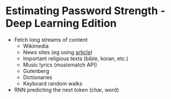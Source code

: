# Estimating Password Strength - Deep Learning Edition

* Fetch long streams of content
	* Wikimedia
	* News sites (eg using [article](https://www.npmjs.com/package/article))
	* Important religious texts (bible, koran, etc.)
	* Music lyrics (musixmatch API)
	* Gutenberg
	* Dictionaries
	* Keyboard random walks
* RNN predicting the next token (char, word)